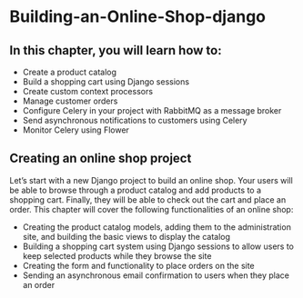 # Building-an-Online-Shop-django

<h2>In this chapter, you will learn how to:</h2>

- Create a product catalog
- Build a shopping cart using Django sessions
- Create custom context processors
- Manage customer orders
- Configure Celery in your project with RabbitMQ as a message broker
- Send asynchronous notifications to customers using Celery
- Monitor Celery using Flower

<h2>Creating an online shop project</h2>

Let’s start with a new Django project to build an online shop. Your users will be able to browse through a product catalog and add products to a shopping cart. Finally, they will be able to check out the cart and place an order. This chapter will cover the following functionalities of an online shop:

- Creating the product catalog models, adding them to the administration site, and building the basic views to display the catalog
- Building a shopping cart system using Django sessions to allow users to keep selected products while they browse the site
- Creating the form and functionality to place orders on the site
- Sending an asynchronous email confirmation to users when they place an order